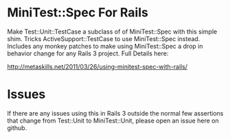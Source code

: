 
# MiniTest::Spec For Rails

Make Test::Unit::TestCase a subclass of of MiniTest::Spec with this simple shim. Tricks ActiveSupport::TestCase to use MiniTest::Spec instead. Includes any monkey patches to make using MiniTest::Spec a drop in behavior change for any Rails 3 project. Full Details here:

http://metaskills.net/2011/03/26/using-minitest-spec-with-rails/


# Issues

If there are any issues using this in Rails 3 outside the normal few assertions that change from Test::Unit to MiniTest::Unit, please open an issue here on github.





